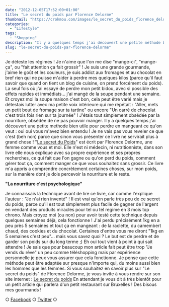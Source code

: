 ```yaml
---
date: "2012-12-05T17:52:00+01:00"
title: "Le secret du poids par Florence Delorme"
thumbnail: "https://crokmou.com/images/le_secret_du_poids_florence_delorme_gif_crokmou.gif"
categories:
  - "Lifestyle"
tags:
  - "Shopping"
description: "Il y a quelques temps j'ai découvert une petite méthode bien utile... un livre ... \"Le secret du Poids\" écrit par Florence Delorme."
slug: "le-secret-du-poids-par-florence-delorme"
---
```


Je déteste les régimes ! Je n'aime que l'on me dise "mange-ci", "mange-ça", ou "fait attention ça fait grossir" ! Je suis une grande gourmande, j'aime le goût et les couleurs, je suis addict aux fromages et au chocolat en bref rien qui ne puisse m'aider à perdre mes quelques kilos (parce qu'il faut savoir que quand on tient un blog de cuisine, on prend forcément du poids). La seul fois où j'ai essayé de perdre mon petit bidou, avec si possible des effets rapides et immédiats... j'ai mangé de la soupe pendant une semaine. Et croyez moi la soupe maison c'est bon, cela peut être varié mais je détestais lutter avec ma petite voix intérieure qui me répétait : "Aller, mets un petit bout de fromage sur ta tartine" ou encore "Un carré de chocolat c'est trois fois rien sur ta journée" ! J'étais tout simplement obsédée par la nourriture, obsédée de ne pas pouvoir manger. Il y a quelques temps j'ai découvert une petite methode bien utile pour perdre en mangeant ce qu'on veut : oui oui vous m'avez bien entendu ! Je ne vais pas vous reveler ce que c'est (beh non) parce que sinon vous présenter ce livre ne servirait plus à grand chose ! "[Le secret du Poids](http://www.lesecretdupoids.com/)" est écrit par Florence Delorme, une femme comme vous et moi. Elle n'est ni médecin, ni nutritionniste, dans son livre elle nous explique avec sa propre expérience et ses propres recherches, ce qui fait que l'on gagne ou qu'on perd du poids, comment gérer tout ça, comment manger ce que vous souhaitez sans grossir. Ce livre m'a appris a comprendre concrètement certaines choses, sur mon poids, sur la manière dont je dois percevoir la nourriture et le reste.

**"La nourriture c'est psychologique"**

Je connaissais la technique avant de lire ce livre, car comme l'explique l'auteur : "Je n'ai rien inventé" ! Il est vrai qu'on parle très peu de ce secret du poids, parce qu'il est tout simplement plus facile de gagner de l'argent en vendant des produits miracles pour tel ou tel regime en 3 mois top chrono. Mais croyez moi (ou non) pour avoir testé cette technique depuis quelques semaines déjà, cela fonctionne ! J'ai perdu précisément 1kg en a peu près 5 semaines et tout ça en mangeant : de la raclette, du camembert chaud, des cookies et du chocolat. Certaines d'entre vous me diront "1kg en 5 semaines c'est peu"... mais vous savez quoi ? Le but est de perdre et de garder son poids sur du long terme ;) Eh oui tout vient à point à qui sait attendre ! Je sais que pour beaucoup mon article fait peut être trop "Je vends du rêve" un peu comme téléshopping mais par expérience personnelle je peux vous assurer que cela fonctionne. Je pense que cette méthode peut être adaptée sur presque n'importe qui, du moins aussi bien les hommes que les femmes. Si vous souhaitez en savoir plus sur "Le secret du poids" de Florence Delorme, je vous invite à vous rendre sur son site internet : [Le secret du poids](http://www.lesecretdupoids.com/) En attendant je vous dit à très bientôt pour un petit article qui parlera d'un petit restaurant sur Bruxelles ! Des bisous mes gourmands !

○ [Facebook](https://www.facebook.com/crokmou.blog) ○ [Twitter](https://twitter.com/Crokmou) ○